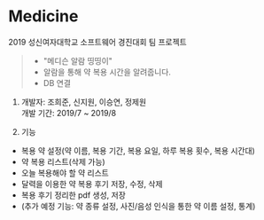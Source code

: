 # Medicine
2019 성신여자대학교 소프트웨어 경진대회 팀 프로젝트
>- "메디슨 알람 띵띵이"
>- 알람을 통해 약 복용 시간을 알려줍니다.
>- DB 연결

1. 개발자: 조희준, 신지원, 이승연, 정제원\
   개발 기간: 2019/7 ~ 2019/8
   
2. 기능
- 복용 약 설정(약 이름, 복용 기간, 복용 요일, 하루 복용 횟수, 복용 시간대)
- 약 복용 리스트(삭제 가능)
- 오늘 복용해야 할 약 리스트
- 달력을 이용한 약 복용 후기 저장, 수정, 삭제
- 복용 후기 정리한 pdf 생성, 저장
- (추가 예정 기능: 약 종류 설정, 사진/음성 인식을 통한 약 이름 설정, 통계)
